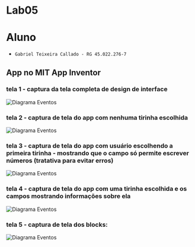 # Lab05

# Aluno
* `Gabriel Teixeira Callado - RG 45.022.276-7`

## App no MIT App Inventor
>
### tela 1 - captura da tela completa de design de interface

![Diagrama Eventos](images/tela1.png)

### tela 2 - captura de tela do app com nenhuma tirinha escolhida

![Diagrama Eventos](images/tela2.jpg)

### tela 3 - captura de tela do app com usuário escolhendo a primeira tirinha - mostrando que o campo só permite escrever números (tratativa para evitar erros)

![Diagrama Eventos](images/tela3.jpg)

### tela 4 - captura de tela do app com uma tirinha escolhida e os campos mostrando informações sobre ela

![Diagrama Eventos](images/tela4.jpg)

### tela 5 - captura de tela dos blocks:

![Diagrama Eventos](images/tela5.jpg)
